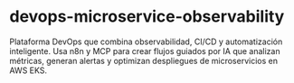 # devops-microservice-observability
Plataforma DevOps que combina observabilidad, CI/CD y automatización inteligente. Usa n8n y MCP para crear flujos guiados por IA que analizan métricas, generan alertas y optimizan despliegues de microservicios en AWS EKS.
